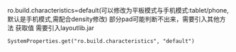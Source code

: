 

ro.build.characteristics=default(可以修改为平板模式与手机模式:tablet/phone,默认是手机模式,需配合density修改)
部分pad可能判断不出来，需要引入其他方法
获取值
需要引入layoutlib.jar
```
SystemProperties.get("ro.build.characteristics", "default")
```